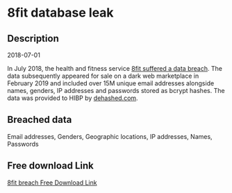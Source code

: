 # 8fit database leak

## Description

2018-07-01

In July 2018, the health and fitness service <a href="https://8fit.zendesk.com/hc/en-us/articles/360017746394-Notice" target="_blank" rel="noopener">8fit suffered a data breach</a>. The data subsequently appeared for sale on a dark web marketplace in February 2019 and included over 15M unique email addresses alongside names, genders, IP addresses and passwords stored as bcrypt hashes. The data was provided to HIBP by <a href="https://dehashed.com/" target="_blank" rel="noopener">dehashed.com</a>.

## Breached data

Email addresses, Genders, Geographic locations, IP addresses, Names, Passwords

## Free download Link

[8fit breach Free Download Link](https://link-to.net/1229997/533.1350376094309/dynamic/?r=aHR0cHM6Ly93d3cubWVkaWFmaXJlLmNvbS92aWV3LzNXeHlDTm0wejd0RzlOeS84Zml0LmNvbS9maWxl)